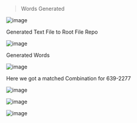 > Words Generated 

![image](https://github.com/Srivathsav-max/Java_Assignment_2/assets/73651038/181dfa84-5723-48f9-9b90-13b7ba808f70)

Generated Text File to Root File Repo

![image](https://github.com/Srivathsav-max/Java_Assignment_2/assets/73651038/06fac835-2bb5-4a2f-a6ca-1d84d7191651)

Generated Words

![image](https://github.com/Srivathsav-max/Java_Assignment_2/assets/73651038/a0d87755-f643-45eb-8302-ec0ecd57c74d)

Here we got a matched Combination for 639-2277

![image](https://github.com/Srivathsav-max/Java_Assignment_2/assets/73651038/01cf8327-d5ff-463b-8919-1d3b79981f43)

![image](https://github.com/Srivathsav-max/Java_Assignment_2/assets/73651038/94a3e3a8-4627-46d3-9fb5-f2e99b398ec7)

![image](https://github.com/Srivathsav-max/Java_Assignment_2/assets/73651038/ed50b2f3-e0d8-4b49-9974-251b2bcbd358)


